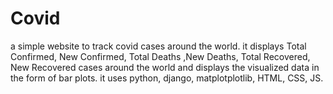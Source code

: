 # Covid
a simple website to track covid cases around the world.
it displays Total Confirmed, New Confirmed, Total Deaths ,New Deaths, Total Recovered, New Recovered cases around the world and displays the visualized data in the form of bar plots.
it uses python, django, matplotplotlib, HTML, CSS, JS.

